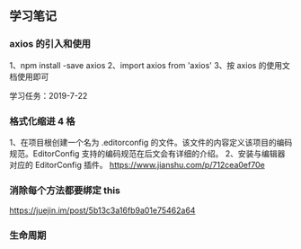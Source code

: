 ## 学习笔记

### axios 的引入和使用

1、npm install -save axios
2、import axios from 'axios'
3、按 axios 的使用文档使用即可

学习任务：2019-7-22

### 格式化缩进 4 格

1、在项目根创建一个名为 .editorconfig 的文件。该文件的内容定义该项目的编码规范。EditorConfig 支持的编码规范在后文会有详细的介绍。
2、安装与编辑器对应的 EditorConfig 插件。
https://www.jianshu.com/p/712cea0ef70e

### 消除每个方法都要绑定 this

https://juejin.im/post/5b13c3a16fb9a01e75462a64

### 生命周期
